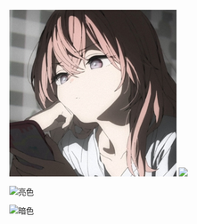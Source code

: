 <img width="300px" src="./assets/preview.jpg"></img>
![](https://github-readme-stats.vercel.app/api/top-langs/?username=wozhendefuleZ&layout=compact&langs_count=6&text_color=94a3b8&icon_color=fff&title_color=3b82f6&bg_color=0f172a)

![亮色](https://raw.githubusercontent.com/wozhendefuleZ/wozhendefuleZ/output/github-contribution-grid-snake.svg)


![暗色](https://raw.githubusercontent.com/wozhendefuleZ/wozhendefuleZ/output/github-contribution-grid-snake-dark.svg)